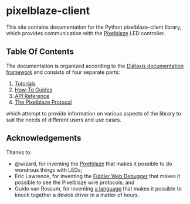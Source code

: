# pixelblaze-client

This site contains documentation for the Python pixelblaze-client library, which provides communication with the [Pixelblaze](https://electromage.com/) LED controller.

## Table Of Contents

The documentation is organized according to the [Diátaxis documentation framework](https://diataxis.fr/)
and consists of four separate parts:

1. [Tutorials](tutorials.md)
2. [How-To Guides](how-to-guides.md)
3. [API Reference](pixelblaze.md)
4. [The Pixelblaze Protocol](pixelblazeProtocol.md)

which attempt to provide information on various aspects of the library to suit the needs of different users and use cases.

## Acknowledgements

Thanks to: 
* @wizard, for inventing the [Pixelblaze](https://electromage.com/) that makes it possible to do wondrous things with LEDs;
* Eric Lawrence, for inventing the [Fiddler Web Debugger](https://www.telerik.com/fiddler/) that makes it possible to see the Pixelblaze wire protocols; and
* Guido van Rossum, for inventing [a language](https://www.python.org/) that makes it possible to knock together a device driver in a matter of hours.

